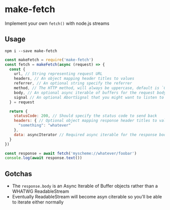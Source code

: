 # make-fetch
Implement your own `fetch()` with node.js streams

## Usage

```
npm i --save make-fetch
```

```javascript
const makeFetch = require('make-fetch')
const fetch = makeFetch(async (request) => {
  const {
    url, // String representing request URL
    headers, // An object mapping header titles to values
    referrer, // An optional string specify the referrer 
    method, // The HTTP method, will always be uppercase, default is `GET`
    body, // An optional async iterable of buffers for the request body
    signal // An optional AbortSignal that you might want to listen to for cancellation
  } = request

  return {
    statusCode: 200, // Should specify the status code to send back
    headers: { // Optional object mapping response header titles to values
      "something": "whatever"
    },
    data: asyncIterator // Required async iterable for the response body, can be empty
  }
})

const response = await fetch('myscheme://whatever/foobar')
console.log(await response.text())
```

## Gotchas

- The `response.body` is an Async Iterable of Buffer objects rather than a WHATWG ReadableStream
- Eventually ReadableStream will become asyn citerable so you'll be able to iterate either normally
